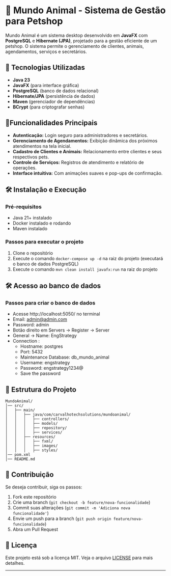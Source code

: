 # 🐾 Mundo Animal - Sistema de Gestão para Petshop

Mundo Animal é um sistema desktop desenvolvido em **JavaFX** com **PostgreSQL** e **Hibernate (JPA)**, projetado para a gestão eficiente de um petshop. O sistema permite o gerenciamento de clientes, animais, agendamentos, serviços e secretários.

## 🚀 Tecnologias Utilizadas
- **Java 23**
- **JavaFX** (para interface gráfica)
- **PostgreSQL** (banco de dados relacional)
- **Hibernate/JPA** (persistência de dados)
- **Maven** (gerenciador de dependências)
- **BCrypt** (para criptografar senhas)

## 📌Funcionalidades Principais
- **Autenticação:** Login seguro para administradores e secretários.
- **Gerenciamento de Agendamentos:** Exibição dinâmica dos próximos atendimentos na tela inicial.
- **Cadastro de Clientes e Animais:** Relacionamento entre clientes e seus respectivos pets.
- **Controle de Serviços:** Registros de atendimento e relatório de operações.
- **Interface intuitiva:** Com animações suaves e pop-ups de confirmação.

## 🛠️ Instalação e Execução
### Pré-requisitos
- Java 21+ instalado
- Docker instalado e rodando
- Maven instalado

### Passos para executar o projeto
1. Clone o repositório
2. Execute o comando `docker-compose up -d` na raiz do projeto (executará o banco de dados PostgreSQL)
3. Execute o comando `mvn clean install javafx:run` na raiz do projeto

## 🛠️ Acesso ao banco de dados
### Passos para criar o banco de dados
- Acesse http://localhost:5050/ no terminal
- Email: admin@admin.com
- Password: admin
- Botão direito em Servers -> Register -> Server
- General -> Name: EngStrategy
- Connection :
  - Hostname: postgres
  - Port: 5432
  - Maintenance Database: db_mundo_animal
  - Username: engstrategy
  - Password: engstrategy1234@
  - Save the password

## 📂 Estrutura do Projeto
```
MundoAnimal/
│── src/
│   ├── main/
│   │   ├── java/com/carvalhotechsolutions/mundoanimal/
│   │   │   ├── controllers/
│   │   │   ├── models/
│   │   │   ├── repository/
│   │   │   ├── services/
│   │   ├── resources/
│   │   │   ├── fxml/
│   │   │   ├── images/
│   │   │   ├── styles/
│── pom.xml
│── README.md
```

## 🤝 Contribuição
Se deseja contribuir, siga os passos:
1. Fork este repositório
2. Crie uma branch (`git checkout -b feature/nova-funcionalidade`)
3. Commit suas alterações (`git commit -m 'Adiciona nova funcionalidade'`)
4. Envie um push para a branch (`git push origin feature/nova-funcionalidade`)
5. Abra um Pull Request

## 📜 Licença
Este projeto está sob a licença MIT. Veja o arquivo [LICENSE](LICENSE) para mais detalhes.

---
